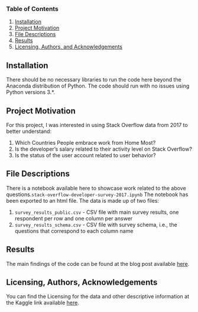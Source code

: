 ### Table of Contents

1. [Installation](#installation)
2. [Project Motivation](#motivation)
3. [File Descriptions](#files)
4. [Results](#results)
5. [Licensing, Authors, and Acknowledgements](#licensing)

## Installation <a name="installation"></a>

There should be no necessary libraries to run the code here beyond the Anaconda distribution of Python.  The code should run with no issues using Python versions 3.*.

## Project Motivation<a name="motivation"></a>

For this project, I was interested in using Stack Overflow data from 2017 to better understand:

1. Which Countries People embrace work from Home Most?
2. Is the developer’s salary related to their activity level on Stack Overflow?
3. Is the status of the user account related to user behavior?


## File Descriptions <a name="files"></a>

There is a notebook available here to showcase work related to the above questions.`stack-overflow-developer-survey-2017.ipynb` The notebook has been exported to an html file.
The data is made up of two files: 
1. `survey_results_public.csv` - CSV file with main survey results, one respondent per row and one column per answer
2. `survey_results_schema.csv` - CSV file with survey schema, i.e., the questions that correspond to each column name

## Results<a name="results"></a>

The main findings of the code can be found at the blog post available [here](https://medium.com/new-story).

## Licensing, Authors, Acknowledgements<a name="licensing"></a>

You can find the Licensing for the data and other descriptive information at the Kaggle link available [here](https://www.kaggle.com/stackoverflow/so-survey-2017/data).
